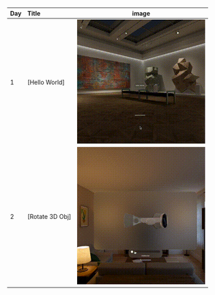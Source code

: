 | Day | Title | image |
|:--|:--|:--:|
| 1 | [Hello World] | <img width="300" alt="" src="img/a.gif"> |
| 2 | [Rotate 3D Obj]| <img width="300" alt="" src="img/b.gif"> |
